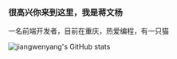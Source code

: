 ### 很高兴你来到这里，我是蒋文杨

一名前端开发者，目前在重庆，热爱编程，有一只猫

![jiangwenyang's GitHub stats](https://github-readme-stats.vercel.app/api?username=jiangwenyang&show_icons=true&theme=radical)
